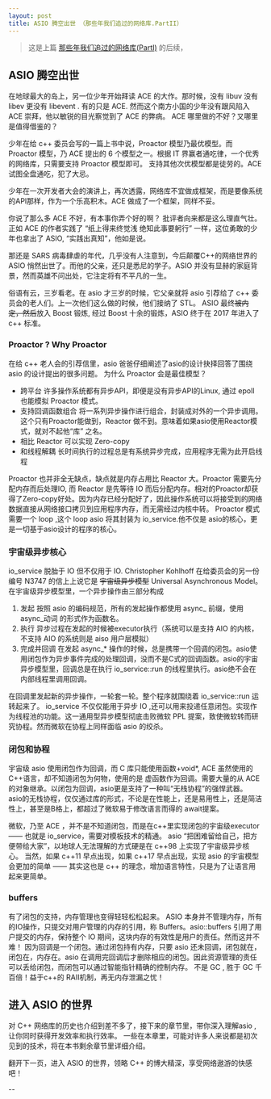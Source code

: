 ```yaml
---
layout: post
title: ASIO 腾空出世 （那些年我们追过的网络库.PartII）
---
```


> 这是上篇 [那些年我们追过的网络库(PartI)][1] 的后续，


## ASIO 腾空出世

在地球最大的岛上，另一位少年开始拜读 ACE 的大作。那时候，没有 libuv 没有 libev 更没有 libevent . 有的只是 ACE.
然而这个南方小国的少年没有跟风陷入 ACE 崇拜，他以敏锐的目光察觉到了 ACE 的弊病。
ACE 哪里做的不好？又哪里是值得借鉴的？

少年在给 c++ 委员会写的一篇上书中说，Proactor 模型乃最优模型。而 Proactor 模型，乃 ACE 提出的 6 个模型之一。根据 IT 界赢者通吃律，一个优秀的网络库，只需要支持 Proactor 模型即可。
支持其他次优模型都是徒劳的。ACE 试图全盘通吃，犯了大忌。

少年在一次开发者大会的演讲上，再次透露，网络库不宜做成框架，而是要像系统的API那样，作为一个乐高积木。ACE 做成了一个框架，同样不妥。

你说了那么多 ACE 不好，有本事你弄个好的啊？ 批评者向来都是这么理直气壮。
正如 ACE 的作者实践了 “纸上得来终觉浅 绝知此事要躬行” 一样，这位勇敢的少年也拿出了 ASIO, “实践出真知”，他如是说。

那还是 SARS 病毒肆虐的年代，几乎没有人注意到，今后颠覆C++的网络世界的 ASIO 悄然出世了。而他的父亲，还只是悉尼的学子。ASIO 并没有显赫的家庭背景，然而英雄不问出处，它注定将有不平凡的一生。

俗语有云，三岁看老。在 asio 才三岁的时候，它父亲就将 asio 引荐给了 c++ 委员会的老人们。上一次他们这么做的时候，他们接纳了 STL。
ASIO 最终~~被内定，然后~~放入 Boost 锻炼, 经过 Boost 十余的锻炼，ASIO 终于在 2017 年进入了 c++ 标准。

### Proactor ? Why Proactor

在给 c++ 老人会的引荐信里，asio 爸爸仔细阐述了asio的设计抉择回答了围绕 asio 的设计提出的很多问题。
为什么 Proactor 会是最佳模型？

*  跨平台           许多操作系统都有异步API，即便是没有异步API的Linux, 通过 epoll 也能模拟 Proactor 模式。
*  支持回调函数组合 将一系列异步操作进行组合，封装成对外的一个异步调用。这个只有Proactor能做到，Reactor 做不到。意味着如果asio使用Reactor模式，就对不起他“库” 之名。
*  相比 Reactor 可以实现 Zero-copy
*  和线程解耦 长时间执行的过程总是有系统异步完成，应用程序无需为此开启线程

Proactor 也并非全无缺点，缺点就是内存占用比 Reactor 大。Proactor 需要先分配内存而后处理IO, 而 Reactor 是先等待 IO 而后分配内存。相对的Proactor却获得了Zero-copy好处。因为内存已经分配好了，因此操作系统可以将接受到的网络数据直接从网络接口拷贝到应用程序内存，而无需经过内核中转。
Proactor 模式需要一个 loop ,这个 loop asio 将其封装为 io_service.他不仅是 asio的核心，更是一切基于asio设计的程序的核心。

### 宇宙级异步核心

io_service 脱胎于 IO 但不仅用于 IO. Christopher Kohlhoff 在给委员会的另一份编号 N3747 的信上上说它是 ~~宇宙级异步模型~~ Universal Asynchronous Model。在宇宙级异步模型里，一个异步操作由三部分构成

1. 发起 按照  asio 的编码规范，所有的发起操作都使用 async_ 前缀，使用 async_动词 的形式作为函数名。
2. 执行 异步过程在发起的时候被executor执行（系统可以是支持 AIO 的内核，不支持 AIO 的系统则是 aiso 用户层模拟）
3. 完成并回调 在发起 async\_* 操作的时候，总是携带一个回调的闭包。asio使用闭包作为异步事件完成的处理回调，没而不是C式的回调函数。asio的宇宙异步模型里，回调总是在执行 io\_service::run 的线程里执行。asio绝不会在内部线程里调用回调。

在回调里发起新的异步操作，一轮套一轮。整个程序就围绕着 io\_service::run 运转起来了。
io\_service 不仅仅能用于异步 IO ,还可以用来投递任意闭包。实现作为线程池的功能。这一通用型异步模型彻底击败微软 PPL 提案，致使微软转而研究协程。然而微软在协程上同样面临 asio 的绞杀。

### 闭包和协程

宇宙级 asio 使用闭包作为回调，而 C 库只能使用函数+void\*, ACE 虽然使用的 C++语言，却不知道闭包为何物，使用的是 虚函数作为回调。需要大量的从 ACE 的对象继承。以闭包为回调，asio更是支持了一种叫“无栈协程”的强悍武器。
asio的无栈协程，仅仅通过库的形式，不论是在性能上，还是易用性上，还是简洁性上，甚至是B格上，都超过了微软易于修改语言而得的 await提案。

微软，乃至 ACE ，并不是不知道闭包，而是在c++里实现闭包的宇宙级executor —— 也就是 io\_service，需要对模板技术的精通。
asio “把困难留给自己，把方便带给大家”，以地球人无法理解的方式硬是在 c++98 上实现了宇宙级异步核心。
当然，如果 c++11 早点出现，如果 c++17 早点出现，实现 asio 的宇宙模型会更加的简单 —— 其实这也是 c++ 的理念，增加语言特性，只是为了让语言用起来更简单。

### buffers

有了闭包的支持，内存管理也变得轻轻松松起来。
ASIO 本身并不管理内存，所有的IO操作，只提交对用户管理的内存的引用，称 Buffers。asio::buffers 引用了用户提交的内存，保持整个 IO 期间，这块内存的有效性是用户的责任。然而这并不难！
因为回调是一个闭包。通过闭包持有内存，只要 asio 还未回调，闭包就在，闭包在，内存在。asio 在调用完回调后才删除相应的闭包。因此资源管理的责任可以丢给闭包，而闭包可以通过智能指针精确的控制内存。
不是 GC , 胜于 GC 千百倍！益于c++的 RAII机制，再无内存泄漏之忧！

## 进入 ASIO 的世界

对 C++ 网络库的历史也介绍到差不多了，接下来的章节里，带你深入理解asio , 让你同时获得开发效率和执行效率。
一些在本章里，可能对许多人来说都是初次见到的技术，将在本书剩余章节里详细介绍。

翻开下一页，进入 ASIO 的世界，领略 C++ 的博大精深，享受网络遨游的快感吧！






--

[1]: http://microcai.org/2015/09/14/history-of-network-libraries-part-one.html
